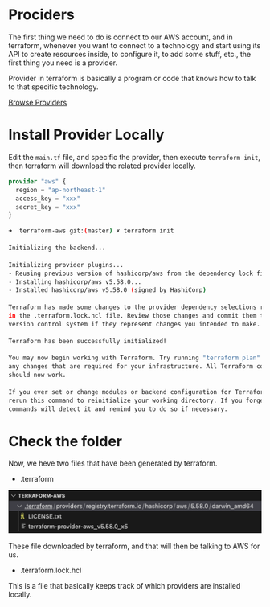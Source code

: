 # Prociders

The first thing we need to do is connect to our AWS account, and in terraform, whenever you want to connect to a technology and start using its API to create resources inside, to configure it, to add some stuff, etc., the first thing you need is a provider.

Provider in terraform is basically a program or code that knows how to talk to that specific technology.

[Browse Providers](https://registry.terraform.io/browse/providers)

# Install Provider Locally

Edit the `main.tf` file, and specific the provider, then execute `terraform init`, then terraform will download the related provider locally.

```tf
provider "aws" {
  region = "ap-northeast-1"
  access_key = "xxx"
  secret_key = "xxx"
}
```

```bash
➜  terraform-aws git:(master) ✗ terraform init

Initializing the backend...

Initializing provider plugins...
- Reusing previous version of hashicorp/aws from the dependency lock file
- Installing hashicorp/aws v5.58.0...
- Installed hashicorp/aws v5.58.0 (signed by HashiCorp)

Terraform has made some changes to the provider dependency selections recorded
in the .terraform.lock.hcl file. Review those changes and commit them to your
version control system if they represent changes you intended to make.

Terraform has been successfully initialized!

You may now begin working with Terraform. Try running "terraform plan" to see
any changes that are required for your infrastructure. All Terraform commands
should now work.

If you ever set or change modules or backend configuration for Terraform,
rerun this command to reinitialize your working directory. If you forget, other
commands will detect it and remind you to do so if necessary.
```

# Check the folder

Now, we heve two files that have been generated by terraform.

- .terraform

![iamge](images/hiddenFolder.png)

These file downloaded by terraform, and that will then be talking to AWS for us.

- .terraform.lock.hcl

This is a file that basically keeps track of which providers are installed locally.